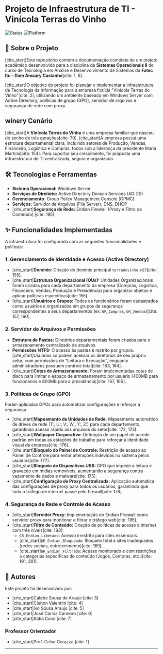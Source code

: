 # Projeto de Infraestrutura de TI - Vinícola Terras do Vinho

![Status](https://img.shields.io/badge/Status-Conclu%C3%ADdo-green)
![Platform](https://img.shields.io/badge/Plataforma-Windows%20Server-blue)

## 📖 Sobre o Projeto

[cite_start]Este repositório contém a documentação completa de um projeto acadêmico desenvolvido para a disciplina de **Sistemas Operacionais II** do curso de Tecnologia em Análise e Desenvolvimento de Sistemas da **Fatec Itu - Dom Amaury Castanho**[cite: 1, 8].

[cite_start]O objetivo do projeto foi planejar e implementar a infraestrutura de Tecnologia da Informação para a empresa fictícia "Vinícola Terras do Vinho"[cite: 2], utilizando um ambiente baseado em Windows Server com Active Directory, políticas de grupo (GPO), servidor de arquivos e segurança de rede com proxy.

##  winery Cenário

[cite_start]A **Vinícola Terras do Vinho** é uma empresa familiar que nasceu do sonho de três gerações[cite: 79]. [cite_start]A empresa possui uma estrutura departamental clara, incluindo setores de Produção, Vendas, Financeiro, Logística e Compras, todos sob a liderança da presidente Maria Martins[cite: 154]. Para suportar seu crescimento, foi proposta uma infraestrutura de TI centralizada, segura e organizada.

## 🛠️ Tecnologias e Ferramentas

* **Sistema Operacional:** Windows Server
* **Serviços de Diretório:** Active Directory Domain Services (AD DS)
* **Gerenciamento:** Group Policy Management Console (GPMC)
* **Serviços:** Servidor de Arquivos (File Server), DNS, DHCP
* [cite_start]**Segurança de Rede:** Endian Firewall (Proxy e Filtro de Conteúdo) [cite: 195]

## ✨ Funcionalidades Implementadas

A infraestrutura foi configurada com as seguintes funcionalidades e políticas:

### 1. Gerenciamento de Identidade e Acesso (Active Directory)
* [cite_start]**Domínio:** Criação do domínio principal `terradovinho.NET`[cite: 155].
* [cite_start]**Estrutura Organizacional (OUs):** Unidades Organizacionais foram criadas para cada departamento da empresa (Compras, Logística, Financeiro, Vendas, Produção e Presidência) para organizar objetos e aplicar políticas específicas[cite: 155].
* [cite_start]**Usuários e Grupos:** Todos os funcionários foram cadastrados como usuários e organizados em grupos de segurança correspondentes a seus departamentos (ex: `GR_Compras`, `GR_Vendas`)[cite: 157, 160].

### 2. Servidor de Arquivos e Permissões
* **Estrutura de Pastas:** Diretórios departamentais foram criados para o armazenamento centralizado de arquivos.
* **Permissões NTFS:** O acesso às pastas é restrito por grupos. [cite_start]Usuários só podem acessar os diretórios de seu próprio setor, com permissões de "Leitura e Execução", enquanto administradores possuem controle total[cite: 163, 164].
* [cite_start]**Cotas de Armazenamento:** Foram implementadas cotas de disco para limitar o espaço de armazenamento por usuário (400MB para funcionários e 800MB para a presidência)[cite: 167, 165].

### 3. Políticas de Grupo (GPO)
Foram aplicadas GPOs para automatizar configurações e reforçar a segurança:
* [cite_start]**Mapeamento de Unidades de Rede:** Mapeamento automático de drives de rede (T:, U:, V:, W:, Y:, Z:) para cada departamento, garantindo acesso rápido aos arquivos do setor[cite: 172, 173].
* [cite_start]**Wallpaper Corporativo:** Definição de um papel de parede padrão em todas as estações de trabalho para reforçar a identidade visual da empresa[cite: 176].
* [cite_start]**Bloqueio do Painel de Controle:** Restrição de acesso ao Painel de Controle para evitar alterações indevidas no sistema pelos usuários[cite: 177].
* [cite_start]**Bloqueio de Dispositivos USB:** GPO que impede a leitura e gravação em mídias removíveis, aumentando a segurança contra vazamento de dados e malware[cite: 175].
* [cite_start]**Configuração de Proxy Centralizada:** Aplicação automática das configurações de proxy para todos os usuários, garantindo que todo o tráfego de internet passe pelo firewall[cite: 178].

### 4. Segurança de Rede e Controle de Acesso
* [cite_start]**Servidor Proxy:** Implementação do Endian Firewall como servidor proxy para monitorar e filtrar o tráfego web[cite: 195].
* [cite_start]**Filtro de Conteúdo:** Criação de políticas de acesso à internet com três níveis[cite: 183]:
    * `GR_Endian_Liberado`: Acesso irrestrito para sites essenciais.
    * [cite_start]`GR_Endian_Bloqueado`: Bloqueio total a sites inadequados (redes sociais, entretenimento)[cite: 189].
    * [cite_start]`GR_Endian_Filtrado`: Acesso monitorado e com restrições a categorias específicas de conteúdo (Jogos, Compras, etc.)[cite: 191, 201].

## 👥 Autores

Este projeto foi desenvolvido por:

* [cite_start]Calebe Sousa de Araujo [cite: 3]
* [cite_start]Cleiton Valentim [cite: 4]
* [cite_start]Ivo Sousa Araujo [cite: 5]
* [cite_start]José Carlos Carneiro [cite: 6]
* [cite_start]Kátia Cursi [cite: 7]

### Professor Orientador
* [cite_start]Prof. Celso Corazza [cite: 1]

---
